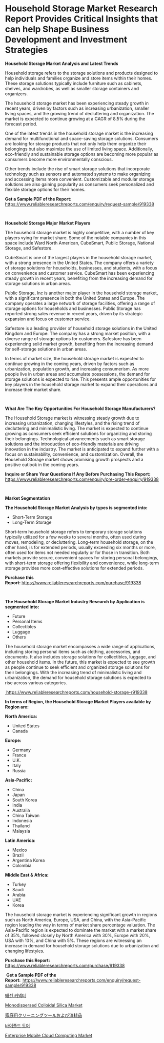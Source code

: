 <p><h1>Household Storage Market Research Report Provides Critical Insights that can help Shape Business Development and Investment Strategies</h1></p><p><strong>Household Storage Market Analysis and Latest Trends</strong></p>
<p><p>Household storage refers to the storage solutions and products designed to help individuals and families organize and store items within their homes. These storage solutions typically include furniture such as cabinets, shelves, and wardrobes, as well as smaller storage containers and organizers.</p><p>The household storage market has been experiencing steady growth in recent years, driven by factors such as increasing urbanization, smaller living spaces, and the growing trend of decluttering and organization. The market is expected to continue growing at a CAGR of 8.5% during the forecast period.</p><p>One of the latest trends in the household storage market is the increasing demand for multifunctional and space-saving storage solutions. Consumers are looking for storage products that not only help them organize their belongings but also maximize the use of limited living space. Additionally, eco-friendly and sustainable storage options are becoming more popular as consumers become more environmentally conscious.</p><p>Other trends include the rise of smart storage solutions that incorporate technology such as sensors and automated systems to make organizing and accessing items more convenient. Customizable and modular storage solutions are also gaining popularity as consumers seek personalized and flexible storage options for their homes.</p></p>
<p><strong>Get a Sample PDF of the Report:&nbsp;</strong> <a href="https://www.reliableresearchreports.com/enquiry/request-sample/919338">https://www.reliableresearchreports.com/enquiry/request-sample/919338</a></p>
<p>&nbsp;</p>
<p><strong>Household Storage Major Market Players</strong></p>
<p><p>The household storage market is highly competitive, with a number of key players vying for market share. Some of the notable companies in this space include Ward North American, CubeSmart, Public Storage, National Storage, and Safestore.</p><p>CubeSmart is one of the largest players in the household storage market, with a strong presence in the United States. The company offers a variety of storage solutions for households, businesses, and students, with a focus on convenience and customer service. CubeSmart has been experiencing steady growth in recent years, benefiting from the increasing demand for storage solutions in urban areas.</p><p>Public Storage, Inc is another major player in the household storage market, with a significant presence in both the United States and Europe. The company operates a large network of storage facilities, offering a range of storage options for households and businesses. Public Storage has reported strong sales revenue in recent years, driven by its strategic expansion and focus on customer service.</p><p>Safestore is a leading provider of household storage solutions in the United Kingdom and Europe. The company has a strong market position, with a diverse range of storage options for customers. Safestore has been experiencing solid market growth, benefiting from the increasing demand for self-storage solutions in urban areas.</p><p>In terms of market size, the household storage market is expected to continue growing in the coming years, driven by factors such as urbanization, population growth, and increasing consumerism. As more people live in urban areas and accumulate possessions, the demand for storage solutions is expected to rise. This presents ample opportunities for key players in the household storage market to expand their operations and increase their market share.</p></p>
<p>&nbsp;</p>
<p><strong>What Are The Key Opportunities For Household Storage Manufacturers?</strong></p>
<p><p>The Household Storage market is witnessing steady growth due to increasing urbanization, changing lifestyles, and the rising trend of decluttering and minimalistic living. The market is expected to continue growing as consumers seek efficient solutions for organizing and storing their belongings. Technological advancements such as smart storage solutions and the introduction of eco-friendly materials are driving innovation in the industry. The market is anticipated to expand further with a focus on sustainability, convenience, and customization. Overall, the Household Storage market shows promising growth prospects and a positive outlook in the coming years.</p></p>
<p><strong>Inquire or Share Your Questions If Any Before Purchasing This Report:</strong> <a href="https://www.reliableresearchreports.com/enquiry/pre-order-enquiry/919338">https://www.reliableresearchreports.com/enquiry/pre-order-enquiry/919338</a></p>
<p>&nbsp;</p>
<p><strong>Market Segmentation</strong></p>
<p><strong>The Household Storage Market Analysis by types is segmented into:</strong></p>
<p><ul><li>Short-Term Storage</li><li>Long-Term Storage</li></ul></p>
<p><p>Short-term household storage refers to temporary storage solutions typically utilized for a few weeks to several months, often used during moves, remodeling, or decluttering. Long-term household storage, on the other hand, is for extended periods, usually exceeding six months or more, often used for items not needed regularly or for those in transition. Both markets provide secure, convenient spaces for storing personal belongings, with short-term storage offering flexibility and convenience, while long-term storage provides more cost-effective solutions for extended periods.</p></p>
<p><strong>Purchase this Report:&nbsp;</strong><a href="https://www.reliableresearchreports.com/purchase/919338">https://www.reliableresearchreports.com/purchase/919338</a></p>
<p>&nbsp;</p>
<p><strong>The Household Storage Market Industry Research by Application is segmented into:</strong></p>
<p><ul><li>Future</li><li>Personal Items</li><li>Collectibles</li><li>Luggage</li><li>Others</li></ul></p>
<p><p>The household storage market encompasses a wide range of applications, including storing personal items such as clothing, accessories, and documents. It also includes storage solutions for collectibles, luggage, and other household items. In the future, this market is expected to see growth as people continue to seek efficient and organized storage solutions for their belongings. With the increasing trend of minimalistic living and urbanization, the demand for household storage solutions is expected to rise across various categories.</p></p>
<p><a href="https://www.reliableresearchreports.com/household-storage-r919338">&nbsp;https://www.reliableresearchreports.com/household-storage-r919338</a></p>
<p><strong>In terms of Region, the Household Storage Market Players available by Region are:</strong></p>
<p>
    <p> <strong> North America: </strong>
        <ul>
            <li>United States</li>
            <li>Canada</li>
        </ul>
        </p> 
    <p> <strong> Europe: </strong>
        <ul>
            <li>Germany</li>
            <li>France</li>
            <li>U.K.</li>
            <li>Italy</li>
            <li>Russia</li>
        </ul>
        </p> 
    <p> <strong> Asia-Pacific: </strong>
        <ul>
            <li>China</li>
            <li>Japan</li>
            <li>South Korea</li>
            <li>India</li>
            <li>Australia</li>
            <li>China Taiwan</li>
            <li>Indonesia</li>
            <li>Thailand</li>
            <li>Malaysia</li>
        </ul>
        </p> 
    <p> <strong> Latin America: </strong>
        <ul>
            <li>Mexico</li>
            <li>Brazil</li>
            <li>Argentina Korea</li>
            <li>Colombia</li>
        </ul>
        </p> 
    <p> <strong> Middle East & Africa: </strong>
        <ul>
            <li>Turkey</li>
            <li>Saudi</li>
            <li>Arabia</li>
            <li>UAE</li>
            <li>Korea</li>
        </ul>
    </p>
    </p>
<p><p>The household storage market is experiencing significant growth in regions such as North America, Europe, USA, and China, with the Asia-Pacific region leading the way in terms of market share percentage valuation. The Asia-Pacific region is expected to dominate the market with a market share of 35%, followed closely by North America with 30%, Europe with 20%, USA with 10%, and China with 5%. These regions are witnessing an increase in demand for household storage solutions due to urbanization and changing lifestyles.</p></p>
<p><strong>Purchase this Report: </strong><a href="https://www.reliableresearchreports.com/purchase/919338">https://www.reliableresearchreports.com/purchase/919338</a></p>
<p>&nbsp;<strong>Get a Sample PDF of the Report:&nbsp;&nbsp;</strong><a href="https://www.reliableresearchreports.com/enquiry/request-sample/919338">https://www.reliableresearchreports.com/enquiry/request-sample/919338</a></p>
<p><strong></strong></p>
<p><p><a href="https://github.com/camron674/Market-Research-Report-List-1/blob/main/252869748284.md">배선 커넥터</a></p><p><a href="https://issuu.com/reportprime-2/docs/monodispersed-colloidal-silica-market-size-2030.pp">Monodispersed Colloidal Silica Market</a></p><p><a href="https://medium.com/@jonathandavies84/%E5%AE%B6%E5%BA%AD%E7%94%A8%E6%B8%85%E6%8E%83%E9%81%93%E5%85%B7%E3%81%A8%E6%B6%88%E8%80%97%E5%93%81%E5%B8%82%E5%A0%B4%E8%A6%8F%E6%A8%A1%E3%81%A8%E5%B8%82%E5%A0%B4%E5%8B%95%E5%90%91-%E5%AE%8C%E5%85%A8%E3%81%AA%E6%A5%AD%E7%95%8C%E6%A6%82%E8%A6%81-2024%E5%B9%B4%E3%81%8B%E3%82%892031%E5%B9%B4%E3%81%BE%E3%81%A7-5f300fefe775">家庭用クリーニングツールおよび消耗品</a></p><p><a href="https://medium.com/@ryderpfeffer/%EC%96%91%EC%B6%95-%EB%8F%84%EC%96%B4-%EC%8B%9C%EC%9E%A5-%EC%A0%84%EB%A7%9D-%EC%82%B0%EC%97%85-%EA%B0%9C%EC%9A%94-%EB%B0%8F-%EC%98%88%EC%B8%A1-2024%EB%85%84%EB%B6%80%ED%84%B0-2031%EB%85%84-2343ad541c61">바이폴드 도어</a></p><p><a href="https://github.com/jerrycopelandthomaswsqd8q/Market-Research-Report-List-2/blob/main/enterprise-mobile-cloud-computing-market.md">Enterprise Mobile Cloud Computing Market</a></p></p>